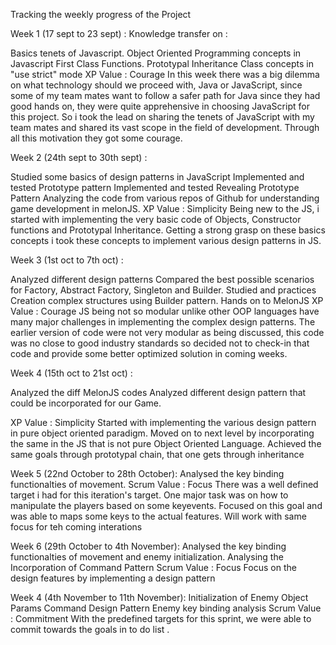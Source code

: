 Tracking the weekly progress of the Project

Week 1 (17 sept to 23 sept) : Knowledge transfer on :

Basics tenets of Javascript.
Object Oriented Programming concepts in Javascript
First Class Functions.
Prototypal Inheritance
Class concepts in "use strict" mode
XP Value : Courage In this week there was a big dilemma on what technology should we proceed with, Java or JavaScript, 
since some of my team mates want to follow a safer path for Java since they had good hands on, 
they were quite apprehensive in choosing JavaScript for this project. So i took the lead on sharing the tenets of 
JavaScript with my team mates and shared its vast scope in the field of development. 
Through all this motivation they got some courage.

Week 2 (24th sept to 30th sept) :

Studied some basics of design patterns in JavaScript
Implemented and tested Prototype pattern
Implemented and tested Revealing Prototype Pattern
Analyzing the code from various repos of Github for understanding game development in melonJS.
XP Value : Simplicity Being new to the JS, i started with implementing the very basic code of Objects,
Constructor functions and Prototypal Inheritance. Getting a strong grasp on these basics concepts i took these 
concepts to implement various design patterns in JS.



Week 3 (1st oct to 7th oct) :

Analyzed different design patterns
Compared the best possible scenarios for Factory, Abstract Factory, Singleton and Builder.
Studied and practices Creation complex structures using Builder pattern.
Hands on to MelonJS
XP Value : Courage JS being not so modular unlike other OOP languages have many major challenges in implementing the complex design patterns. The earlier version of code were not very modular as being discussed, this code was no close to good industry standards so decided not to check-in that code and provide some better optimized solution in coming weeks.

Week 4 (15th oct to 21st oct) :

Analyzed the diff MelonJS codes Analyzed different design pattern that could be incorporated for our Game.

XP Value : Simplicity Started with implementing the various design pattern in pure object oriented paradigm. Moved on to next level by incorporating the same in the JS that is not pure Object Oriented Language. Achieved the same goals through prototypal chain, that one gets through inheritance



Week 5 (22nd October to 28th October):
Analysed the key binding functionalties of movement.
Scrum Value : Focus 
There was a well defined target i had for this iteration's target. One major task was on how to manipulate the players based on some keyevents. Focused on this goal and was able to maps some keys to the actual features. Will work with same focus for teh coming interations



Week 6 (29th October to 4th November):
Analysed the key binding functionalties of movement and enemy initialization.
Analysing the Incorporation of Command Pattern
Scrum Value : Focus 
Focus on the design features by implementing a design pattern 


Week 4 (4th November to 11th November):
Initialization of Enemy Object Params
Command Design Pattern
Enemy key binding analysis
Scrum Value : Commitment 
With the predefined targets for this sprint, we were able to commit towards the goals in to do list .
